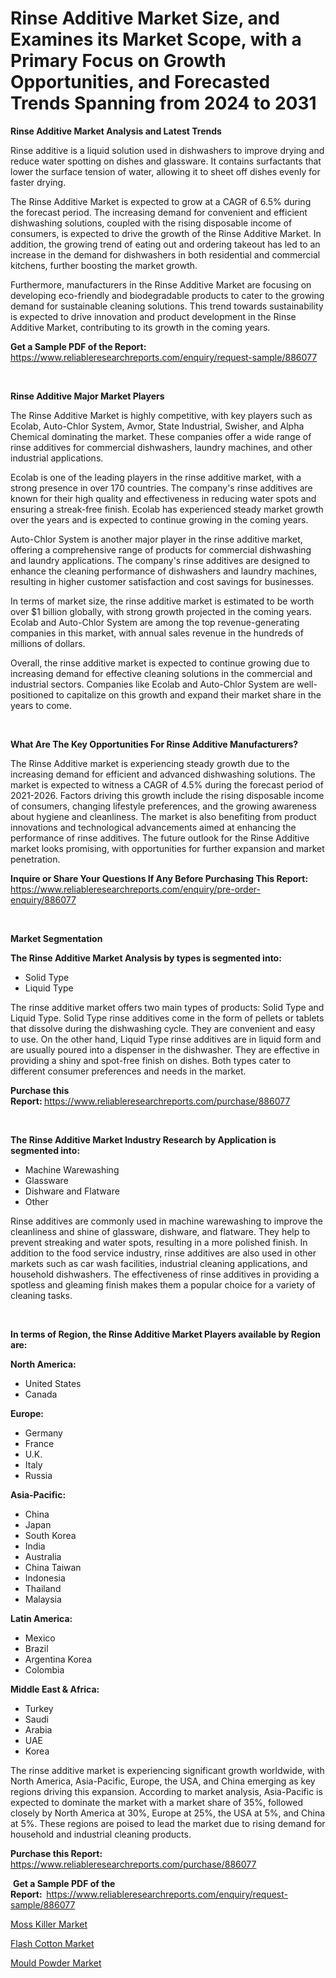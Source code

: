 <p><h1>Rinse Additive Market Size, and Examines its Market Scope, with a Primary Focus on Growth Opportunities, and Forecasted Trends Spanning from 2024 to 2031</h1></p><p><strong>Rinse Additive Market Analysis and Latest Trends</strong></p>
<p><p>Rinse additive is a liquid solution used in dishwashers to improve drying and reduce water spotting on dishes and glassware. It contains surfactants that lower the surface tension of water, allowing it to sheet off dishes evenly for faster drying.</p><p>The Rinse Additive Market is expected to grow at a CAGR of 6.5% during the forecast period. The increasing demand for convenient and efficient dishwashing solutions, coupled with the rising disposable income of consumers, is expected to drive the growth of the Rinse Additive Market. In addition, the growing trend of eating out and ordering takeout has led to an increase in the demand for dishwashers in both residential and commercial kitchens, further boosting the market growth.</p><p>Furthermore, manufacturers in the Rinse Additive Market are focusing on developing eco-friendly and biodegradable products to cater to the growing demand for sustainable cleaning solutions. This trend towards sustainability is expected to drive innovation and product development in the Rinse Additive Market, contributing to its growth in the coming years.</p></p>
<p><strong>Get a Sample PDF of the Report:&nbsp;</strong> <a href="https://www.reliableresearchreports.com/enquiry/request-sample/886077">https://www.reliableresearchreports.com/enquiry/request-sample/886077</a></p>
<p>&nbsp;</p>
<p><strong>Rinse Additive Major Market Players</strong></p>
<p><p>The Rinse Additive Market is highly competitive, with key players such as Ecolab, Auto-Chlor System, Avmor, State Industrial, Swisher, and Alpha Chemical dominating the market. These companies offer a wide range of rinse additives for commercial dishwashers, laundry machines, and other industrial applications.</p><p>Ecolab is one of the leading players in the rinse additive market, with a strong presence in over 170 countries. The company's rinse additives are known for their high quality and effectiveness in reducing water spots and ensuring a streak-free finish. Ecolab has experienced steady market growth over the years and is expected to continue growing in the coming years.</p><p>Auto-Chlor System is another major player in the rinse additive market, offering a comprehensive range of products for commercial dishwashing and laundry applications. The company's rinse additives are designed to enhance the cleaning performance of dishwashers and laundry machines, resulting in higher customer satisfaction and cost savings for businesses.</p><p>In terms of market size, the rinse additive market is estimated to be worth over $1 billion globally, with strong growth projected in the coming years. Ecolab and Auto-Chlor System are among the top revenue-generating companies in this market, with annual sales revenue in the hundreds of millions of dollars.</p><p>Overall, the rinse additive market is expected to continue growing due to increasing demand for effective cleaning solutions in the commercial and industrial sectors. Companies like Ecolab and Auto-Chlor System are well-positioned to capitalize on this growth and expand their market share in the years to come.</p></p>
<p>&nbsp;</p>
<p><strong>What Are The Key Opportunities For Rinse Additive Manufacturers?</strong></p>
<p><p>The Rinse Additive market is experiencing steady growth due to the increasing demand for efficient and advanced dishwashing solutions. The market is expected to witness a CAGR of 4.5% during the forecast period of 2021-2026. Factors driving this growth include the rising disposable income of consumers, changing lifestyle preferences, and the growing awareness about hygiene and cleanliness. The market is also benefiting from product innovations and technological advancements aimed at enhancing the performance of rinse additives. The future outlook for the Rinse Additive market looks promising, with opportunities for further expansion and market penetration.</p></p>
<p><strong>Inquire or Share Your Questions If Any Before Purchasing This Report:</strong> <a href="https://www.reliableresearchreports.com/enquiry/pre-order-enquiry/886077">https://www.reliableresearchreports.com/enquiry/pre-order-enquiry/886077</a></p>
<p>&nbsp;</p>
<p><strong>Market Segmentation</strong></p>
<p><strong>The Rinse Additive Market Analysis by types is segmented into:</strong></p>
<p><ul><li>Solid Type</li><li>Liquid Type</li></ul></p>
<p><p>The rinse additive market offers two main types of products: Solid Type and Liquid Type. Solid Type rinse additives come in the form of pellets or tablets that dissolve during the dishwashing cycle. They are convenient and easy to use. On the other hand, Liquid Type rinse additives are in liquid form and are usually poured into a dispenser in the dishwasher. They are effective in providing a shiny and spot-free finish on dishes. Both types cater to different consumer preferences and needs in the market.</p></p>
<p><strong>Purchase this Report:&nbsp;</strong><a href="https://www.reliableresearchreports.com/purchase/886077">https://www.reliableresearchreports.com/purchase/886077</a></p>
<p>&nbsp;</p>
<p><strong>The Rinse Additive Market Industry Research by Application is segmented into:</strong></p>
<p><ul><li>Machine Warewashing</li><li>Glassware</li><li>Dishware and Flatware</li><li>Other</li></ul></p>
<p><p>Rinse additives are commonly used in machine warewashing to improve the cleanliness and shine of glassware, dishware, and flatware. They help to prevent streaking and water spots, resulting in a more polished finish. In addition to the food service industry, rinse additives are also used in other markets such as car wash facilities, industrial cleaning applications, and household dishwashers. The effectiveness of rinse additives in providing a spotless and gleaming finish makes them a popular choice for a variety of cleaning tasks.</p></p>
<p>&nbsp;</p>
<p><strong>In terms of Region, the Rinse Additive Market Players available by Region are:</strong></p>
<p>
    <p> <strong> North America: </strong>
        <ul>
            <li>United States</li>
            <li>Canada</li>
        </ul>
        </p> 
    <p> <strong> Europe: </strong>
        <ul>
            <li>Germany</li>
            <li>France</li>
            <li>U.K.</li>
            <li>Italy</li>
            <li>Russia</li>
        </ul>
        </p> 
    <p> <strong> Asia-Pacific: </strong>
        <ul>
            <li>China</li>
            <li>Japan</li>
            <li>South Korea</li>
            <li>India</li>
            <li>Australia</li>
            <li>China Taiwan</li>
            <li>Indonesia</li>
            <li>Thailand</li>
            <li>Malaysia</li>
        </ul>
        </p> 
    <p> <strong> Latin America: </strong>
        <ul>
            <li>Mexico</li>
            <li>Brazil</li>
            <li>Argentina Korea</li>
            <li>Colombia</li>
        </ul>
        </p> 
    <p> <strong> Middle East & Africa: </strong>
        <ul>
            <li>Turkey</li>
            <li>Saudi</li>
            <li>Arabia</li>
            <li>UAE</li>
            <li>Korea</li>
        </ul>
    </p>
    </p>
<p><p>The rinse additive market is experiencing significant growth worldwide, with North America, Asia-Pacific, Europe, the USA, and China emerging as key regions driving this expansion. According to market analysis, Asia-Pacific is expected to dominate the market with a market share of 35%, followed closely by North America at 30%, Europe at 25%, the USA at 5%, and China at 5%. These regions are poised to lead the market due to rising demand for household and industrial cleaning products.</p></p>
<p><strong>Purchase this Report: </strong><a href="https://www.reliableresearchreports.com/purchase/886077">https://www.reliableresearchreports.com/purchase/886077</a></p>
<p>&nbsp;<strong>Get a Sample PDF of the Report:&nbsp;&nbsp;</strong><a href="https://www.reliableresearchreports.com/enquiry/request-sample/886077">https://www.reliableresearchreports.com/enquiry/request-sample/886077</a></p>
<p><strong></strong></p>
<p><p><a href="https://github.com/luckyshygirl/Market-Research-Report-List-3/blob/main/moss-killer-market.md">Moss Killer Market</a></p><p><a href="https://github.com/markusgodoy/Market-Research-Report-List-2/blob/main/flash-cotton-market.md">Flash Cotton Market</a></p><p><a href="https://github.com/arionmp/Market-Research-Report-List-2/blob/main/mould-powder-market.md">Mould Powder Market</a></p></p>